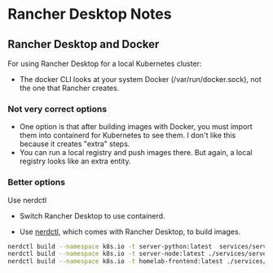 # Rancher Desktop Notes

## Rancher Desktop and Docker

For using Rancher Desktop for a local Kubernetes cluster:

- The docker CLI looks at your system Docker (/var/run/docker.sock), not the one that Rancher creates.

### Not very correct options

- One option is that after building images with Docker, you must import them into containerd for Kubernetes to see them. I don't like this because it creates "extra" steps.
- You can run a local registry and push images there. But again, a local registry looks like an extra entity.

### Better options

Use nerdctl

- Switch Rancher Desktop to use containerd.

- Use [nerdctl](https://github.com/containerd/nerdctl), which comes with Rancher Desktop, to build images.

```bash
nerdctl build --namespace k8s.io -t server-python:latest  services/server-python
nerdctl build --namespace k8s.io -t server-node:latest ./services/server-node
nerdctl build --namespace k8s.io -t homelab-frontend:latest ./services/homelab-frontend
```